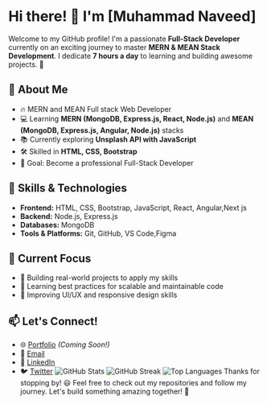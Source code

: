# Hi there! 👋 I'm [Muhammad Naveed]

Welcome to my GitHub profile! I'm a passionate **Full-Stack Developer** currently on an exciting journey to master **MERN & MEAN Stack Development**. I dedicate **7 hours a day** to learning and building awesome projects. 🚀

## 🚀 About Me
- 🔥 MERN and MEAN Full stack Web Developer
- 💻 Learning **MERN (MongoDB, Express.js, React, Node.js)** and **MEAN (MongoDB, Express.js, Angular, Node.js)** stacks
- 📚 Currently exploring **Unsplash API with JavaScript**
- 🛠️ Skilled in **HTML, CSS, Bootstrap**
- 🎯 Goal: Become a professional Full-Stack Developer

## 🌟 Skills & Technologies
- **Frontend:** HTML, CSS, Bootstrap, JavaScript, React, Angular,Next js
- **Backend:** Node.js, Express.js
- **Databases:** MongoDB
- **Tools & Platforms:** Git, GitHub, VS Code,Figma 

## 📌 Current Focus
- 🚧 Building real-world projects to apply my skills
- 📖 Learning best practices for scalable and maintainable code
- 🎨 Improving UI/UX and responsive design skills

## 📫 Let's Connect!
- 🌐 [Portfolio]() *(Coming Soon!)*
- 📩 [Email](mailto:muhammadnaveedalijatt786@gmail.com)
- 💬 [LinkedIn](#)
- 🐦 [Twitter](#)
![GitHub Stats](https://github-readme-stats.vercel.app/api?username=your-github-username&show_icons=true&theme=radical)
![GitHub Streak](https://streak-stats.demolab.com?user=your-github-username&theme=radical)
![Top Languages](https://github-readme-stats.vercel.app/api/top-langs/?username=your-github-username&layout=compact&theme=radical)
Thanks for stopping by! 😃 Feel free to check out my repositories and follow my journey. Let's build something amazing together! 🚀


